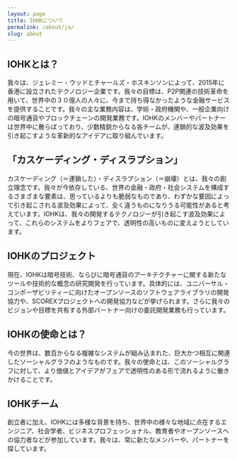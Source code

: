 ```yaml
---
layout: page
title: IOHKについて
permalink: /about/ja/
slug: about
---
```

<h2><span id="result_box" class="" lang="ja" tabindex="-1"><span title="&lt;|&lt; Who is IOHK?">IOHKとは？</span></span></h2>
我々は、ジェレミー・ウッドとチャールズ・ホスキンソンによって、2015年に香港に設立されたテクノロジー企業です。我々の目標は、P2P関連の技術革命を用いて、世界中の３０億人の人々に、今まで持ち得なかったような金融サービスを提供することです。我々の主な業務内容は、学術・政府機関や、一般企業向けの暗号通貨やブロックチェーンの開発業務です。IOHKのメンバーやパートナーは世界中に散らばっており、少数精鋭からなる各チームが、連鎖的な波及効果を引き起こすような革新的なアイデアに取り組んでいます。
<h2><span title="&lt;|&lt; What is cascading disruption?">「カスケーディング・ディスラプション」</span></h2>
カスケーディング（＝連鎖した）・ディスラプション（＝崩壊）とは、我々の創立理念です。我々が今依存している、世界の金融・政府・社会システムを構成するさまざまな要素は、思っているよりも脆弱なものであり、わずかな要因によって引き起こされる波及効果によって、全く違うものになりうる可能性があると考えています。IOHKは、我々の開発するテクノロジーが引き起こす波及効果によって、これらのシステムをよりフェアで、透明性の高いものに変えようとしています。
<h2><span title="&lt;|&lt; What projects do we work on?">IOHKのプロジェクト</span></h2>
現在、IOHKは暗号技術、ならびに暗号通貨のアーキテクチャーに関する新たなツールや技術的な概念の研究開発を行っています。具体的には、ユニバーサル・コンポーザビリティーに向けたオープンソースのソフトウェアライブラリの開発協力や、SCOREXプロジェクトへの開発協力などが挙げられます。さらに我々のビジョンや目標を共有する外部パートナー向けの委託開発業務も行っています。
<h2><span title="&lt;|&lt; What is our mission?">IOHKの使命とは？</span></h2>
今の世界は、数百からなる複雑なシステムが組み込まれた、巨大かつ相互に関連したソーシャルグラフのようなものです。我々の使命とは、このソーシャルグラフに対して、より価値とアイデアがフェアで透明性のある形で流れるように働きかけることです。
<h2><span title="&lt;|&lt; Who is behind IOHK?">IOHKチーム</span><span title="&gt;|&gt; ">
</span></h2>
創立者に加え、IOHKには多様な背景を持ち、世界中の様々な地域に点在するエンジニア、社会学者、ビジネスプロフェッショナル、教育者やオープンソースへの協力者などが参加しています。我々は、常に新たなメンバーや、パートナーを探しています。